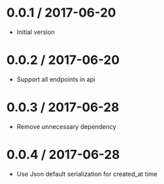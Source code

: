 
0.0.1 / 2017-06-20
==================

  * Initial version

0.0.2 / 2017-06-20
==================

  * Support all endpoints in api

0.0.3 / 2017-06-28
==================

  * Remove unnecessary dependency

0.0.4 / 2017-06-28
==================

  * Use Json default serialization for created_at time
